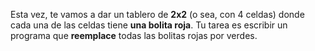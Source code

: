 Esta vez, te vamos a dar un tablero de **2x2** (o sea, con 4 celdas) donde cada una de las celdas tiene **una bolita roja**. Tu tarea es escribir un programa que **reemplace** todas las bolitas rojas por verdes.